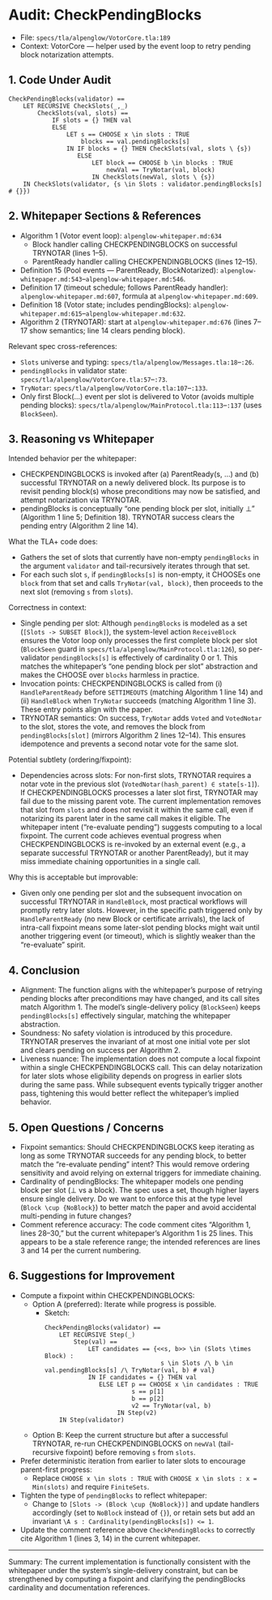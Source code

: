 # Audit: CheckPendingBlocks

- File: `specs/tla/alpenglow/VotorCore.tla:189`
- Context: VotorCore — helper used by the event loop to retry pending block notarization attempts.

## 1. Code Under Audit

```tla
CheckPendingBlocks(validator) ==
    LET RECURSIVE CheckSlots(_,_)
        CheckSlots(val, slots) ==
            IF slots = {} THEN val
            ELSE
                LET s == CHOOSE x \in slots : TRUE
                    blocks == val.pendingBlocks[s]
                IN IF blocks = {} THEN CheckSlots(val, slots \ {s})
                   ELSE 
                       LET block == CHOOSE b \in blocks : TRUE
                           newVal == TryNotar(val, block)
                       IN CheckSlots(newVal, slots \ {s})
    IN CheckSlots(validator, {s \in Slots : validator.pendingBlocks[s] # {}})
```

## 2. Whitepaper Sections & References

- Algorithm 1 (Votor event loop): `alpenglow-whitepaper.md:634`
  - Block handler calling CHECKPENDINGBLOCKS on successful TRYNOTAR (lines 1–5).
  - ParentReady handler calling CHECKPENDINGBLOCKS (lines 12–15).
- Definition 15 (Pool events — ParentReady, BlockNotarized): `alpenglow-whitepaper.md:543`–`alpenglow-whitepaper.md:546`.
- Definition 17 (timeout schedule; follows ParentReady handler): `alpenglow-whitepaper.md:607`, formula at `alpenglow-whitepaper.md:609`.
- Definition 18 (Votor state; includes pendingBlocks): `alpenglow-whitepaper.md:615`–`alpenglow-whitepaper.md:632`.
- Algorithm 2 (TRYNOTAR): start at `alpenglow-whitepaper.md:676` (lines 7–17 show semantics; line 14 clears pending block).

Relevant spec cross-references:
- `Slots` universe and typing: `specs/tla/alpenglow/Messages.tla:18`–`:26`.
- `pendingBlocks` in validator state: `specs/tla/alpenglow/VotorCore.tla:57`–`:73`.
- `TryNotar`: `specs/tla/alpenglow/VotorCore.tla:107`–`:133`.
- Only first Block(...) event per slot is delivered to Votor (avoids multiple pending blocks): `specs/tla/alpenglow/MainProtocol.tla:113`–`:137` (uses `BlockSeen`).

## 3. Reasoning vs Whitepaper

Intended behavior per the whitepaper:
- CHECKPENDINGBLOCKS is invoked after (a) ParentReady(s, …) and (b) successful TRYNOTAR on a newly delivered block. Its purpose is to revisit pending block(s) whose preconditions may now be satisfied, and attempt notarization via TRYNOTAR.
- pendingBlocks is conceptually “one pending block per slot, initially ⊥” (Algorithm 1 line 5; Definition 18). TRYNOTAR success clears the pending entry (Algorithm 2 line 14).

What the TLA+ code does:
- Gathers the set of slots that currently have non-empty `pendingBlocks` in the argument `validator` and tail-recursively iterates through that set.
- For each such slot `s`, if `pendingBlocks[s]` is non-empty, it CHOOSEs one `block` from that set and calls `TryNotar(val, block)`, then proceeds to the next slot (removing `s` from `slots`).

Correctness in context:
- Single pending per slot: Although `pendingBlocks` is modeled as a set (`[Slots -> SUBSET Block]`), the system-level action `ReceiveBlock` ensures the Votor loop only processes the first complete block per slot (`BlockSeen` guard in `specs/tla/alpenglow/MainProtocol.tla:126`), so per-validator `pendingBlocks[s]` is effectively of cardinality 0 or 1. This matches the whitepaper’s “one pending block per slot” abstraction and makes the CHOOSE over `blocks` harmless in practice.
- Invocation points: CHECKPENDINGBLOCKS is called from (i) `HandleParentReady` before `SETTIMEOUTS` (matching Algorithm 1 line 14) and (ii) `HandleBlock` when `TryNotar` succeeds (matching Algorithm 1 line 3). These entry points align with the paper.
- TRYNOTAR semantics: On success, `TryNotar` adds `Voted` and `VotedNotar` to the slot, stores the vote, and removes the block from `pendingBlocks[slot]` (mirrors Algorithm 2 lines 12–14). This ensures idempotence and prevents a second notar vote for the same slot.

Potential subtlety (ordering/fixpoint):
- Dependencies across slots: For non-first slots, TRYNOTAR requires a notar vote in the previous slot (`VotedNotar(hash_parent) ∈ state[s-1]`). If CHECKPENDINGBLOCKS processes a later slot first, TRYNOTAR may fail due to the missing parent vote. The current implementation removes that slot from `slots` and does not revisit it within the same call, even if notarizing its parent later in the same call makes it eligible. The whitepaper intent (“re-evaluate pending”) suggests computing to a local fixpoint. The current code achieves eventual progress when CHECKPENDINGBLOCKS is re-invoked by an external event (e.g., a separate successful TRYNOTAR or another ParentReady), but it may miss immediate chaining opportunities in a single call.

Why this is acceptable but improvable:
- Given only one pending per slot and the subsequent invocation on successful TRYNOTAR in `HandleBlock`, most practical workflows will promptly retry later slots. However, in the specific path triggered only by `HandleParentReady` (no new Block or certificate arrivals), the lack of intra-call fixpoint means some later-slot pending blocks might wait until another triggering event (or timeout), which is slightly weaker than the “re-evaluate” spirit.

## 4. Conclusion

- Alignment: The function aligns with the whitepaper’s purpose of retrying pending blocks after preconditions may have changed, and its call sites match Algorithm 1. The model’s single-delivery policy (`BlockSeen`) keeps `pendingBlocks[s]` effectively singular, matching the whitepaper abstraction.
- Soundness: No safety violation is introduced by this procedure. TRYNOTAR preserves the invariant of at most one initial vote per slot and clears pending on success per Algorithm 2.
- Liveness nuance: The implementation does not compute a local fixpoint within a single CHECKPENDINGBLOCKS call. This can delay notarization for later slots whose eligibility depends on progress in earlier slots during the same pass. While subsequent events typically trigger another pass, tightening this would better reflect the whitepaper’s implied behavior.

## 5. Open Questions / Concerns

- Fixpoint semantics: Should CHECKPENDINGBLOCKS keep iterating as long as some TRYNOTAR succeeds for any pending block, to better match the “re-evaluate pending” intent? This would remove ordering sensitivity and avoid relying on external triggers for immediate chaining.
- Cardinality of pendingBlocks: The whitepaper models one pending block per slot (⊥ vs a block). The spec uses a set, though higher layers ensure single delivery. Do we want to enforce this at the type level (`Block \cup {NoBlock}`) to better match the paper and avoid accidental multi-pending in future changes?
- Comment reference accuracy: The code comment cites “Algorithm 1, lines 28–30,” but the current whitepaper’s Algorithm 1 is 25 lines. This appears to be a stale reference range; the intended references are lines 3 and 14 per the current numbering.

## 6. Suggestions for Improvement

- Compute a fixpoint within CHECKPENDINGBLOCKS:
  - Option A (preferred): Iterate while progress is possible.
    - Sketch:
      ```tla
      CheckPendingBlocks(validator) ==
          LET RECURSIVE Step(_)
              Step(val) ==
                  LET candidates == {<<s, b>> \in (Slots \times Block) :
                                      s \in Slots /\ b \in val.pendingBlocks[s] /\ TryNotar(val, b) # val}
                  IN IF candidates = {} THEN val
                     ELSE LET p == CHOOSE x \in candidates : TRUE
                              s == p[1]
                              b == p[2]
                              v2 == TryNotar(val, b)
                          IN Step(v2)
          IN Step(validator)
      ```
  - Option B: Keep the current structure but after a successful TRYNOTAR, re-run CHECKPENDINGBLOCKS on `newVal` (tail-recursive fixpoint) before removing `s` from `slots`.
- Prefer deterministic iteration from earlier to later slots to encourage parent-first progress:
  - Replace `CHOOSE x \in slots : TRUE` with `CHOOSE x \in slots : x = Min(slots)` and require `FiniteSets`.
- Tighten the type of `pendingBlocks` to reflect whitepaper:
  - Change to `[Slots -> (Block \cup {NoBlock})]` and update handlers accordingly (set to `NoBlock` instead of `{}`), or retain sets but add an invariant `\A s : Cardinality(pendingBlocks[s]) <= 1`.
- Update the comment reference above `CheckPendingBlocks` to correctly cite Algorithm 1 (lines 3, 14) in the current whitepaper.

---

Summary: The current implementation is functionally consistent with the whitepaper under the system’s single-delivery constraint, but can be strengthened by computing a fixpoint and clarifying the pendingBlocks cardinality and documentation references.


